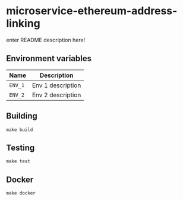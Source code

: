 
# microservice-ethereum-address-linking

enter README description here!

## Environment variables

|             Name             |                                  Description
|------------------------------|------------------------------------------------------------------------------|
| `ENV_1`                      | Env 1 description                                                            |
| `ENV_2`                      | Env 2 description                                                            |

## Building

    make build

## Testing

    make test

## Docker

    make docker
